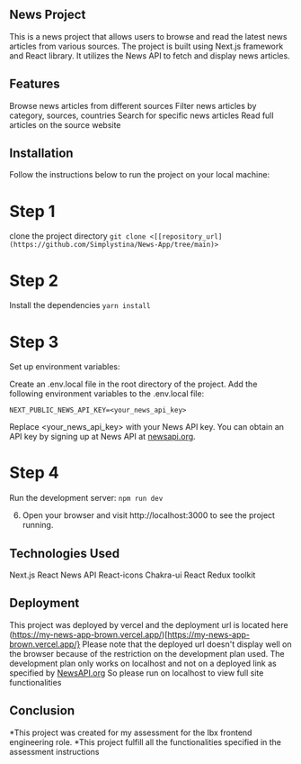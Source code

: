 ## News Project
This is a news project that allows users to browse and read the latest news articles from various sources. The project is built using Next.js framework and React library. It utilizes the News API to fetch and display news articles.

## Features
Browse news articles from different sources
Filter news articles by category, sources, countries
Search for specific news articles
Read full articles on the source website

## Installation
Follow the instructions below to run the project on your local machine:

# Step 1
clone the project directory
```git clone <[[repository_url](https://github.com/Simplystina/News-App/tree/main)>```

# Step 2
Install the dependencies
```yarn install```

# Step 3
Set up environment variables:

Create an .env.local file in the root directory of the project.
Add the following environment variables to the .env.local file:

```NEXT_PUBLIC_NEWS_API_KEY=<your_news_api_key>```

Replace <your_news_api_key> with your News API key. You can obtain an API key by signing up at News API at [newsapi.org](newsapi.org).

# Step 4
Run the development server:
```npm run dev```

6. Open your browser and visit http://localhost:3000 to see the project running.


## Technologies Used
Next.js
React
News API
React-icons
Chakra-ui
React Redux toolkit

## Deployment
This project was deployed by vercel and the deployment url is located here (https://my-news-app-brown.vercel.app/)[https://my-news-app-brown.vercel.app/}
Please note that the deployed url doesn't display well on the browser because of the restriction on the development plan used. The development plan only works on localhost and not on a deployed link as specified by [NewsAPI.org](newsapi.org)
So please run on localhost to view full site functionalities

## Conclusion
*This project was created for my assessment for the Ibx frontend engineering role.
*This project fulfill all the functionalities specified in the assessment instructions


